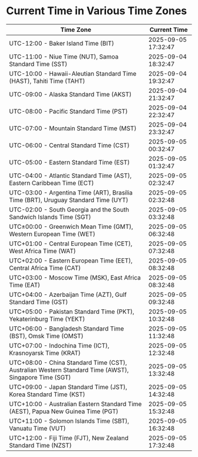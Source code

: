 # Current Time in Various Time Zones

| Time Zone | Current Time |
|-----------|--------------|
| UTC-12:00 - Baker Island Time (BIT) | 2025-09-05 17:32:47 |
| UTC-11:00 - Niue Time (NUT), Samoa Standard Time (SST) | 2025-09-04 18:32:47 |
| UTC-10:00 - Hawaii-Aleutian Standard Time (HAST), Tahiti Time (TAHT) | 2025-09-04 19:32:47 |
| UTC-09:00 - Alaska Standard Time (AKST) | 2025-09-04 21:32:47 |
| UTC-08:00 - Pacific Standard Time (PST) | 2025-09-04 22:32:47 |
| UTC-07:00 - Mountain Standard Time (MST) | 2025-09-04 23:32:47 |
| UTC-06:00 - Central Standard Time (CST) | 2025-09-05 00:32:47 |
| UTC-05:00 - Eastern Standard Time (EST) | 2025-09-05 01:32:47 |
| UTC-04:00 - Atlantic Standard Time (AST), Eastern Caribbean Time (ECT) | 2025-09-05 02:32:47 |
| UTC-03:00 - Argentina Time (ART), Brasília Time (BRT), Uruguay Standard Time (UYT) | 2025-09-05 02:32:48 |
| UTC-02:00 - South Georgia and the South Sandwich Islands Time (SGT) | 2025-09-05 03:32:48 |
| UTC±00:00 - Greenwich Mean Time (GMT), Western European Time (WET) | 2025-09-05 06:32:48 |
| UTC+01:00 - Central European Time (CET), West Africa Time (WAT) | 2025-09-05 07:32:48 |
| UTC+02:00 - Eastern European Time (EET), Central Africa Time (CAT) | 2025-09-05 08:32:48 |
| UTC+03:00 - Moscow Time (MSK), East Africa Time (EAT) | 2025-09-05 08:32:48 |
| UTC+04:00 - Azerbaijan Time (AZT), Gulf Standard Time (GST) | 2025-09-05 09:32:48 |
| UTC+05:00 - Pakistan Standard Time (PKT), Yekaterinburg Time (YEKT) | 2025-09-05 10:32:48 |
| UTC+06:00 - Bangladesh Standard Time (BST), Omsk Time (OMST) | 2025-09-05 11:32:48 |
| UTC+07:00 - Indochina Time (ICT), Krasnoyarsk Time (KRAT) | 2025-09-05 12:32:48 |
| UTC+08:00 - China Standard Time (CST), Australian Western Standard Time (AWST), Singapore Time (SGT) | 2025-09-05 13:32:48 |
| UTC+09:00 - Japan Standard Time (JST), Korea Standard Time (KST) | 2025-09-05 14:32:48 |
| UTC+10:00 - Australian Eastern Standard Time (AEST), Papua New Guinea Time (PGT) | 2025-09-05 15:32:48 |
| UTC+11:00 - Solomon Islands Time (SBT), Vanuatu Time (VUT) | 2025-09-05 16:32:48 |
| UTC+12:00 - Fiji Time (FJT), New Zealand Standard Time (NZST) | 2025-09-05 17:32:48 |
